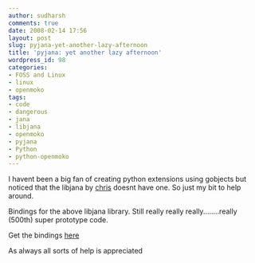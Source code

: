 ```yaml
---
author: sudharsh
comments: true
date: 2008-02-14 17:56
layout: post
slug: pyjana-yet-another-lazy-afternoon
title: 'pyjana: yet another lazy afternoon'
wordpress_id: 98
categories:
- FOSS and Linux
- linux
- openmoko
tags:
- code
- dangerous
- jana
- libjana
- openmoko
- pyjana
- Python
- python-openmoko
---
```


I havent been a big fan of creating python extensions using gobjects but noticed that the libjana by [chris](http://chrislord.net/blog/) doesnt have one. So just my bit to help around.

Bindings for the above libjana library. Still really really really........really (500th) super prototype code.

Get the bindings [here](http://sudharsh.unixpod.com/pyjana-proto.tar.gz)

As always all sorts of help is appreciated
